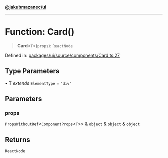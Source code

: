 [**@jakubmazanec/ui**](../README.md)

---

# Function: Card()

> **Card**\<`T`\>(`props`): `ReactNode`

Defined in:
[packages/ui/source/components/Card.ts:27](https://github.com/jakubmazanec/tools/blob/adfe44f908094c1d1cdf19837842b33066bbd9d7/packages/ui/source/components/Card.ts#L27)

## Type Parameters

• **T** _extends_ `ElementType` = `"div"`

## Parameters

### props

`PropsWithoutRef`\<`ComponentProps`\<`T`\>\> & `object` & `object` & `object`

## Returns

`ReactNode`
